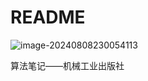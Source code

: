 # README

![image-20240808230054113](/Users/xiaojiayudeapple/Desktop/TECH/github/BiJiSuanFa/README.assets/image-20240808230054113.png)

算法笔记——机械工业出版社